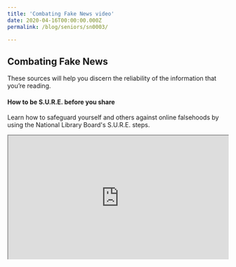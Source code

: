 ```yaml
---
title: 'Combating Fake News video'
date: 2020-04-16T00:00:00.000Z
permalink: /blog/seniors/sn0003/

---
```



## **Combating Fake News**

These sources will help you discern the reliability of the information that you’re reading. 

#### How to be S.U.R.E. before you share

Learn how to safeguard yourself and others against online falsehoods by using the National Library Board's S.U.R.E. steps. 

<style>.embed-container { position: relative; padding-bottom: 56.25%; height: 0; overflow: hidden; max-width: 100%; } .embed-container iframe, .embed-container object, .embed-container embed { position: absolute; top: 0; left: 0; width: 100%; height: 100%; }</style><div class='embed-container'>
<iframe class="resp-iframe" src="https://www.youtube.com/embed/JNFnPqTTPIc" gesture="media" allow="encrypted-media" allowfullscreen></iframe></div>









